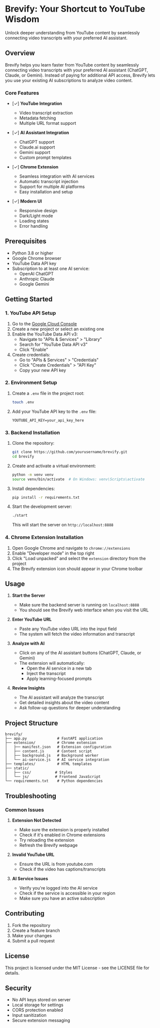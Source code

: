 # Brevify: Your Shortcut to YouTube Wisdom

Unlock deeper understanding from YouTube content by seamlessly connecting video transcripts with your preferred AI assistant.

## Overview

Brevify helps you learn faster from YouTube content by seamlessly connecting video transcripts with your preferred AI assistant (ChatGPT, Claude, or Gemini). Instead of paying for additional API access, Brevify lets you use your existing AI subscriptions to analyze video content.

### Core Features

- [✓] **YouTube Integration**
  - Video transcript extraction
  - Metadata fetching
  - Multiple URL format support
  
- [✓] **AI Assistant Integration**
  - ChatGPT support
  - Claude.ai support
  - Gemini support
  - Custom prompt templates

- [✓] **Chrome Extension**
  - Seamless integration with AI services
  - Automatic transcript injection
  - Support for multiple AI platforms
  - Easy installation and setup

- [✓] **Modern UI**
  - Responsive design
  - Dark/Light mode
  - Loading states
  - Error handling

## Prerequisites

- Python 3.8 or higher
- Google Chrome browser
- YouTube Data API key
- Subscription to at least one AI service:
  - OpenAI ChatGPT
  - Anthropic Claude
  - Google Gemini

## Getting Started

### 1. YouTube API Setup

1. Go to the [Google Cloud Console](https://console.cloud.google.com/)
2. Create a new project or select an existing one
3. Enable the YouTube Data API v3:
   - Navigate to "APIs & Services" > "Library"
   - Search for "YouTube Data API v3"
   - Click "Enable"
4. Create credentials:
   - Go to "APIs & Services" > "Credentials"
   - Click "Create Credentials" > "API Key"
   - Copy your new API key

### 2. Environment Setup

1. Create a `.env` file in the project root:
   ```bash
   touch .env
   ```

2. Add your YouTube API key to the `.env` file:
   ```
   YOUTUBE_API_KEY=your_api_key_here
   ```

### 3. Backend Installation

1. Clone the repository:
   ```bash
   git clone https://github.com/yourusername/brevify.git
   cd brevify
   ```

2. Create and activate a virtual environment:
   ```bash
   python -m venv venv
   source venv/bin/activate  # On Windows: venv\Scripts\activate
   ```

3. Install dependencies:
   ```bash
   pip install -r requirements.txt
   ```

4. Start the development server:
   ```bash
   ./start
   ```
   This will start the server on `http://localhost:8888`

### 4. Chrome Extension Installation

1. Open Google Chrome and navigate to `chrome://extensions`
2. Enable "Developer mode" in the top right
3. Click "Load unpacked" and select the `extension` directory from the project
4. The Brevify extension icon should appear in your Chrome toolbar

## Usage

1. **Start the Server**
   - Make sure the backend server is running on `localhost:8888`
   - You should see the Brevify web interface when you visit the URL

2. **Enter YouTube URL**
   - Paste any YouTube video URL into the input field
   - The system will fetch the video information and transcript

3. **Analyze with AI**
   - Click on any of the AI assistant buttons (ChatGPT, Claude, or Gemini)
   - The extension will automatically:
     - Open the AI service in a new tab
     - Inject the transcript
     - Apply learning-focused prompts

4. **Review Insights**
   - The AI assistant will analyze the transcript
   - Get detailed insights about the video content
   - Ask follow-up questions for deeper understanding

## Project Structure
```
brevify/
├── app.py              # FastAPI application
├── extension/          # Chrome extension
│   ├── manifest.json   # Extension configuration
│   ├── content.js      # Content script
│   ├── background.js   # Background worker
│   └── ai-service.js   # AI service integration
├── templates/          # HTML templates
├── static/            
│   ├── css/           # Styles
│   └── js/            # Frontend JavaScript
└── requirements.txt    # Python dependencies
```

## Troubleshooting

### Common Issues

1. **Extension Not Detected**
   - Make sure the extension is properly installed
   - Check if it's enabled in Chrome extensions
   - Try reloading the extension
   - Refresh the Brevify webpage

2. **Invalid YouTube URL**
   - Ensure the URL is from youtube.com
   - Check if the video has captions/transcripts

3. **AI Service Issues**
   - Verify you're logged into the AI service
   - Check if the service is accessible in your region
   - Make sure you have an active subscription

## Contributing

1. Fork the repository
2. Create a feature branch
3. Make your changes
4. Submit a pull request

## License

This project is licensed under the MIT License - see the LICENSE file for details.

## Security

- No API keys stored on server
- Local storage for settings
- CORS protection enabled
- Input sanitization
- Secure extension messaging
